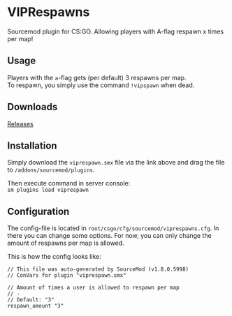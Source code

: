 # VIPRespawns
Sourcemod plugin for CS:GO. Allowing players with A-flag respawn x times per map!

## Usage
Players with the `a`-flag gets (per default) 3 respawns per map.  
To respawn, you simply use the command `!vipspawn` when dead.

## Downloads
[Releases](https://github.com/condolent/VIPRespawns/releases)

## Installation
Simply download the `viprespawn.smx` file via the link above and drag the file to `/addons/sourcemod/plugins`.

Then execute command in server console:  
`sm plugins load viprespawn`

## Configuration
The config-file is located in `root/csgo/cfg/sourcemod/viprespawns.cfg`. In there you can change some options. For now, you can only change the amount of respawns per map is allowed.

This is how the config looks like:
```
// This file was auto-generated by SourceMod (v1.8.0.5998)
// ConVars for plugin "viprespawn.smx"

// Amount of times a user is allowed to respawn per map
// -
// Default: "3"
respawn_amount "3"
```
